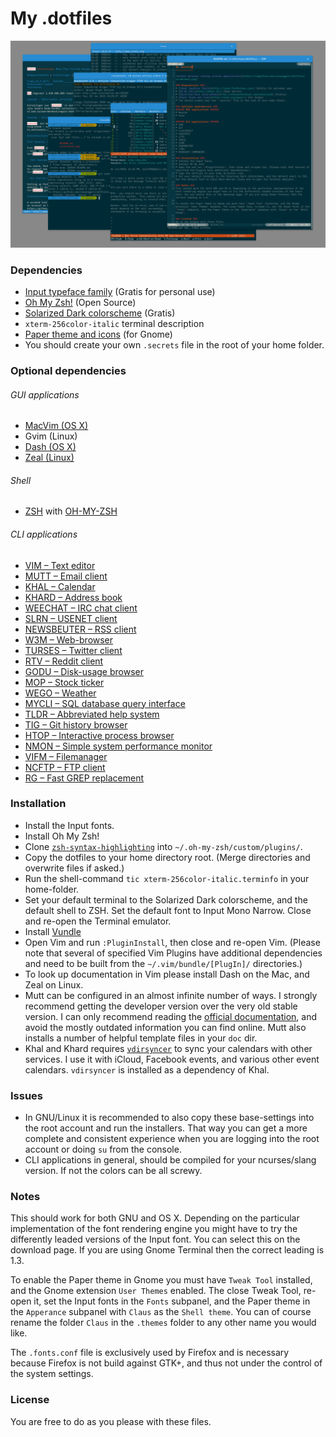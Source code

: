 My .dotfiles
============

![Gnome terminal running various applications](https://raw.githubusercontent.com/clauseggers/dotfiles/master/screenshot.png)

### Dependencies ###
* [Input typeface family](http://input.fontbureau.com/) (Gratis for personal use)
* [Oh My Zsh!](http://ohmyz.sh/) (Open Source)
* [Solarized Dark colorscheme](http://ethanschoonover.com/solarized) (Gratis)
* `xterm-256color-italic` terminal description
* [Paper theme and icons](http://snwh.org/paper/) (for Gnome)
* You should create your own `.secrets` file in the root of your home folder.

### Optional dependencies ###
###### GUI applications ######
* [MacVim (OS X)](https://github.com/macvim-dev/macvim/releases)
* Gvim (Linux)
* [Dash (OS X)](https://kapeli.com/dash)
* [Zeal (Linux)](http://zealdocs.org/)

###### Shell ######
* [ZSH](http://www.zsh.org/) with [OH-MY-ZSH](http://ohmyz.sh/)

###### CLI applications ######
* [VIM – Text editor](http://www.vim.org/)
* [MUTT – Email client](http://www.mutt.org/)
* [KHAL – Calendar](https://github.com/geier/khal)
* [KHARD – Address book](https://github.com/scheibler/khard/)
* [WEECHAT – IRC chat client](https://weechat.org/)
* [SLRN – USENET client](http://slrn.sourceforge.net/)
* [NEWSBEUTER – RSS client](http://www.newsbeuter.org/)
* [W3M – Web-browser](http://w3m.sourceforge.net/)
* [TURSES – Twitter client](https://github.com/dialelo/turses)
* [RTV – Reddit client](https://github.com/michael-lazar/rtv)
* [GODU – Disk-usage browser](https://github.com/viktomas/godu)
* [MOP – Stock ticker](https://github.com/brandleesee/mop)
* [WEGO – Weather](https://github.com/schachmat/wego)
* [MYCLI – SQL database query interface](http://mycli.net)
* [TLDR – Abbreviated help system](https://pypi.python.org/pypi/tldr/0.3)
* [TIG – Git history browser](https://github.com/jonas/tig)
* [HTOP – Interactive process browser](https://hisham.hm/htop)
* [NMON – Simple system performance monitor](http://www.ibm.com/developerworks/aix/library/au-analyze_aix/)
* [VIFM – Filemanager](https://vifm.info)
* [NCFTP – FTP client](http://www.ncftp.com/)
* [RG – Fast GREP replacement](https://github.com/BurntSushi/ripgrep)

### Installation ###
* Install the Input fonts.
* Install Oh My Zsh!
* Clone [`zsh-syntax-highlighting`](https://github.com/zsh-users/zsh-syntax-highlighting) into `~/.oh-my-zsh/custom/plugins/`.
* Copy the dotfiles to your home directory root. (Merge directories and overwrite files if asked.)
* Run the shell-command `tic xterm-256color-italic.terminfo` in your home-folder.
* Set your default terminal to the Solarized Dark colorscheme, and the default shell to ZSH. Set the default font to Input Mono Narrow. Close and re-open the Terminal emulator.
* Install [Vundle](https://github.com/VundleVim/Vundle.vim)
* Open Vim and run `:PluginInstall`, then close and re-open Vim. (Please note that several of specified Vim Plugins have additional dependencies and need to be built from the `~/.vim/bundle/[PlugIn]/` directories.)
* To look up documentation in Vim please install Dash on the Mac, and Zeal on Linux.
* Mutt can be configured in an almost infinite number of ways. I strongly recommend getting the developer version over the very old stable version. I can only recommend reading the [official documentation](http://www.mutt.org/doc/devel/manual.html), and avoid the mostly outdated information you can find online. Mutt also installs a number of helpful template files in your `doc` dir.
* Khal and Khard requires [`vdirsyncer`](https://github.com/untitaker/vdirsyncer) to sync your calendars with other services. I use it with iCloud, Facebook events, and various other event calendars. `vdirsyncer` is installed as a dependency of Khal.

### Issues ###
* In GNU/Linux it is recommended to also copy these base-settings into the root account and run the installers. That way you can get a more complete and consistent experience when you are logging into the root account or doing `su` from the console.
* CLI applications in general, should be compiled for your ncurses/slang version. If not the colors can be all screwy.

### Notes ###
This should work for both GNU and OS X. Depending on the particular implementation of the font rendering engine you might have to try the differently leaded versions of the Input font. You can select this on the download page. If you are using Gnome Terminal then the correct leading is 1.3.

To enable the Paper theme in Gnome you must have `Tweak Tool` installed, and the Gnome extension `User Themes` enabled. The close Tweak Tool, re-open it, set the Input fonts in the `Fonts` subpanel, and the Paper theme in the `Apperance` subpanel with `Claus` as the `Shell theme`. You can of course rename the folder `Claus` in the `.themes` folder to any other name you would like.

The `.fonts.conf` file is exclusively used by Firefox and is necessary because Firefox is not build against GTK+, and thus not under the control of the system settings.

### License ###
You are free to do as you please with these files.
